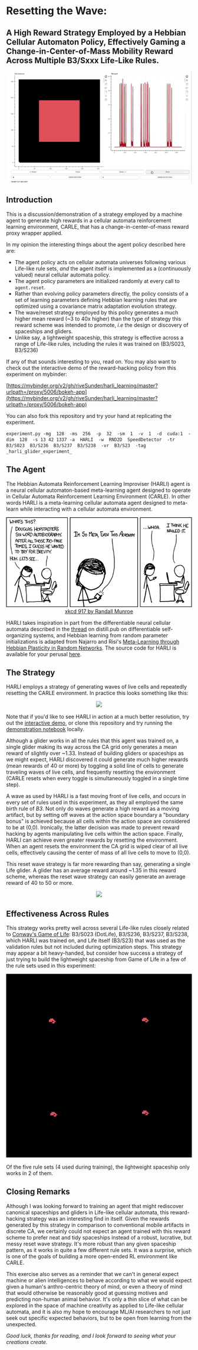 # Resetting the Wave: 
## A High Reward Strategy Employed by a Hebbian Cellular Automaton Policy, Effectively Gaming a Change-in-Center-of-Mass Mobility Reward Across Multiple B3/Sxxx Life-Like Rules.  

<div align="center">
<a href="https://github.com/riveSunder/harli_learning/blob/master/assets/harli_reset_wave_strategy.gif">
<img src="assets/harli_reset_wave_strategy_small.gif">
</a>
</div>

## Introduction

This is a discussion/demonstration of a strategy employed by a machine agent to generate high rewards in a cellular automata reinforcement learning environment, CARLE, that has a change-in-center-of-mass reward proxy wrapper applied. 

In my opinion the interesting things about the agent policy described here are:

* The agent policy acts on cellular automata universes following various Life-like rule sets, _and_ the agent itself is implemented as a (continuously valued) neural cellular automata policy.
* The agent policy parameters are initialized randomly at every call to `agent.reset`.
* Rather than evolving policy parameters directly, the policy consists of a set of learning parameters defining Hebbian learning rules that are optimized using a covariance matrix adaptation evolution strategy. 
* The wave/reset strategy employed by this policy generates a much higher mean reward (~3 to 40x higher) than the type of strategy this reward scheme was intended to promote, _i.e_ the design or discovery of spaceships and gliders.
* Unlike say, a lightweight spaceship, this strategy is effective across a range of Life-like rules, including the rules it was trained on (B3/S023, B3/S236) 


If any of that sounds interesting to you, read on. You may also want to check out the interactive demo of the reward-hacking policy from this experiment on mybinder:

[https://mybinder.org/v2/gh/riveSunder/harli_learning/master?urlpath=/proxy/5006/bokeh-app](https://mybinder.org/v2/gh/riveSunder/harli_learning/master?urlpath=/proxy/5006/bokeh-app)

You can also fork this repository and try your hand at replicating the experiment. 

```
experiment.py -mg  128  -ms  256  -p  32  -sm  1  -v  1  -d  cuda:1  -dim  128  -s 13 42 1337 -a  HARLI  -w  RND2D  SpeedDetector  -tr  B3/S023  B3/S236  B3/S237  B3/S238  -vr  B3/S23  -tag  _harli_glider_experiment_
```

## The Agent

The Hebbian Automata Reinforcement Learning Improviser (HARLI) agent is a neural cellular automaton-based meta-learning agent designed to operate in Cellular Automata Reinforcement Learning Environment (CARLE). In other words HARLI is a meta-learning cellular automata agent designed to meta-learn while interacting with a cellular automata environment. 

<div align="center">
<img src="assets/hofstadter.png">
<br>
<a href="https://xkcd.com/917/">xkcd 917 by Randall Munroe</a>
  <br>
</div>



HARLI takes inspiration in part from the differentiable neural cellular automata described in the [thread](https://distill.pub/2020/selforg/) on distill.pub on differentiable self-organizing systems, and Hebbian learning from random parameter initializations is adapted from Najarro and Risi's [Meta-Learning through Hebbian Plasticity in Random Networks](https://arxiv.org/abs/2007.02686). The source code for HARLI is available for your perusal [here](https://github.com/riveSunder/harli_learning/blob/master/game_of_carle/agents/harli.py).

## The Strategy

HARLI employs a strategy of generating waves of live cells and repeatedly resetting the CARLE environment. In practice this looks something like this:

<div align="center">
<img src="assets/strategy_demo_127.gif">
</div>

Note that if you'd like to see HARLI in action at a much better resolution, try out the [interactive demo](https://mybinder.org/v2/gh/riveSunder/harli_learning/master?urlpath=/proxy/5006/bokeh-app), or clone this repository and try running the [demonstration notebook](https://github.com/riveSunder/harli_learning/blob/master/notebooks/evaluation.ipynb) locally. 

Although a glider works in all the rules that this agent was trained on, a single glider making its way across the CA grid only generates a mean reward of slightly over ~1.33. Instead of building gliders or spaceships as we might expect, HARLI discovered it could generate much higher rewards (mean rewards of 40 or more) by toggling a solid line of cells to generate traveling waves of live cells, and frequently resetting the environment (CARLE resets when every toggle is simultaneously toggled in a single time step). 

A wave as used by HARLI is a fast moving front of live cells, and occurs in every set of rules used in this experiment, as they all employed the same birth rule of *B3*. Not only do waves generate a high reward as a moving artifact, but by setting off waves at the action space boundary a "boundary bonus" is achieved because all cells within the action space are considered to be at (0,0). Ironically, the latter decision was made to prevent reward hacking by agents manipulating live cells within the action space. Finally, HARLI can achieve even greater rewards by resetting the environment. When an agent resets the environment the CA grid is wiped clear of all live cells, effectively causing the center of mass of all live cells to move to (0,0).

This reset wave strategy is far more rewarding than say, generating a single Life glider. A glider has an average reward around ~1.35 in this reward scheme, whereas the reset wave strategy can easily generate an average reward of 40 to 50 or more. 

<div align="center">
<img src="assets/glider_reward.gif">
</div>

## Effectiveness Across Rules

This strategy works pretty well across several Life-like rules closely related to [Conway's Game of Life](https://www.conwaylife.com/wiki/Conway%27s_Game_of_Life): B3/S023 (DotLife), B3/S236, B3/S237, B3/S238, which HARLI was trained on, and Life itself (B3/S23) that was used as the validation rules but not included during optimization steps. This strategy may appear a bit heavy-handed, but consider how success a strategy of just trying to build the lightweight spaceship from Game of Life in a few of the rule sets used in this experiment:

<div align="center">
<img src="assets/spaceships.gif">
</div>

Of the five rule sets (4 used during training), the lightweight spaceship only works in 2 of them.

## Closing Remarks

Although I was looking forward to training an agent that might rediscover canonical spaceships and gliders in Life-like cellular automata, this reward-hacking strategy was an interesting find in itself. Given the rewards generated by this strategy in comparison to conventional mobile artifacts in discrete CA, we certainly could not expect an agent trained with this reward scheme to prefer neat and tidy spaceships instead of a robust, lucrative, but messy reset wave strategy. It's more robust than any given spaceship pattern, as it works in quite a few different rule sets. It was a surprise, which is one of the goals of building a more open-ended RL environment like CARLE. 

This exercise also serves as a reminder that we can't in general expect machine or alien intelligences to behave according to what we would expect given a human's anthro-centric theory of mind, or even a theory of mind that would otherwise be reasonably good at guessing motives and predicting non-human animal behavior. It's only a thin slice of what can be explored in the space of machine creativity as applied to Life-like cellular automata, and it is also my hope to encourage ML/AI researchers to not just seek out specific expected behaviors, but to be open from learning from the unexpected.  

<em>
Good luck, thanks for reading, and I look forward to seeing what your creations create.  
</em>

